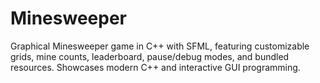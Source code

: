# Minesweeper
Graphical Minesweeper game in C++ with SFML, featuring customizable grids, mine counts, leaderboard, pause/debug modes, and bundled resources. Showcases modern C++ and interactive GUI programming.
